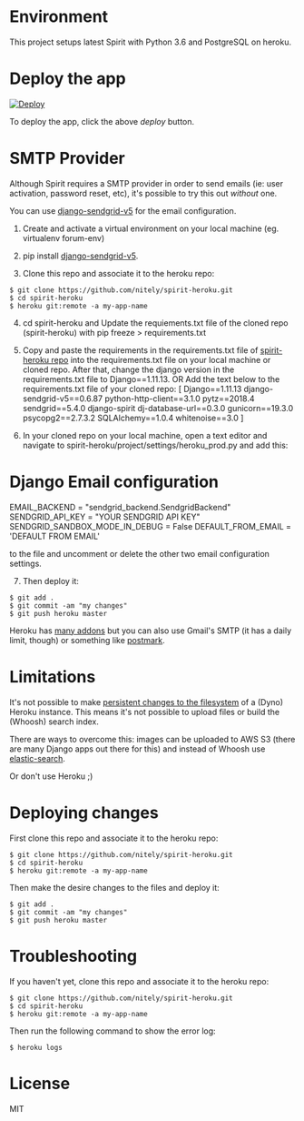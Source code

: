 # Environment

This project setups latest Spirit with Python 3.6 and PostgreSQL on heroku.

# Deploy the app

[![Deploy](https://www.herokucdn.com/deploy/button.png)](https://heroku.com/deploy?template=https://github.com/nitely/spirit-heroku)

To deploy the app, click the above *deploy* button.

# SMTP Provider

Although Spirit requires a SMTP provider in order to send emails (ie: user activation, password reset, etc),
it's possible to try this out *without* one.

You can use [django-sendgrid-v5](https://github.com/sklarsa/django-sendgrid-v5) for the email configuration.
1. Create and activate a virtual environment on your local machine (eg. virtualenv forum-env)

2. pip install [django-sendgrid-v5](https://github.com/sklarsa/django-sendgrid-v5).

3. Clone this repo and associate it to the heroku repo:

```
$ git clone https://github.com/nitely/spirit-heroku.git
$ cd spirit-heroku
$ heroku git:remote -a my-app-name
```
4.  cd spirit-heroku and Update the requiements.txt file of the cloned repo (spirit-heroku) with pip freeze > requirements.txt

5. Copy and paste the requirements in the requirements.txt file of [spirit-heroku repo](https://github.com/nitely/spirit-heroku/blob/master/requirements.txt) into the requirements.txt file on your local machine or cloned repo. After that, change the django version in the requirements.txt file to Django==1.11.13.
                                                      OR
 Add the text below to the requirements.txt file of your cloned repo:
                                                           [
                                                Django==1.11.13
                                                django-sendgrid-v5==0.6.87
                                                python-http-client==3.1.0
                                                pytz==2018.4
                                                sendgrid==5.4.0
                                                django-spirit
                                                dj-database-url==0.3.0
                                                gunicorn==19.3.0
                                                psycopg2==2.7.3.2
                                                SQLAlchemy==1.0.4
                                                whitenoise==3.0
                                                ]

6. In your cloned repo on your local machine, open a text editor and navigate to spirit-heroku/project/settings/heroku_prod.py and add this:
# Django Email configuration
EMAIL_BACKEND = "sendgrid_backend.SendgridBackend"
SENDGRID_API_KEY = "YOUR SENDGRID API KEY"
SENDGRID_SANDBOX_MODE_IN_DEBUG = False
DEFAULT_FROM_EMAIL = 'DEFAULT FROM EMAIL'

to the file and uncomment or delete the other two email configuration settings.

7. Then deploy it:
```
$ git add .
$ git commit -am "my changes"
$ git push heroku master
``` 

Heroku has [many addons](https://elements.heroku.com/search?utf8=%E2%9C%93&q=email)
but you can also use Gmail's SMTP (it has a daily limit, though)
or something like [postmark](https://postmarkapp.com/).

# Limitations

It's not possible to make
[persistent changes to the filesystem](https://devcenter.heroku.com/articles/dynos#ephemeral-filesystem)
of a (Dyno) Heroku instance.
This means it's not possible to upload files or build the (Whoosh) search index.

There are ways to overcome this: images can be uploaded to AWS S3
(there are many Django apps out there for this)
and instead of Whoosh use [elastic-search](https://elements.heroku.com/addons/bonsai).

Or don't use Heroku ;)

# Deploying changes

First clone this repo and associate it to the heroku repo:

```
$ git clone https://github.com/nitely/spirit-heroku.git
$ cd spirit-heroku
$ heroku git:remote -a my-app-name
```

Then make the desire changes to the files and deploy it:

```
$ git add .
$ git commit -am "my changes"
$ git push heroku master
```

# Troubleshooting

If you haven't yet, clone this repo and associate it to the heroku repo:

```
$ git clone https://github.com/nitely/spirit-heroku.git
$ cd spirit-heroku
$ heroku git:remote -a my-app-name
```

Then run the following command to show the error log:

```
$ heroku logs
```

# License

MIT
